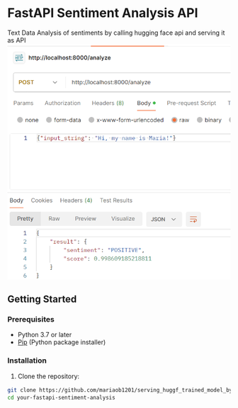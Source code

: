 # FastAPI Sentiment Analysis API

Text Data Analysis of sentiments by calling hugging face api and serving it as API
![API call](local_excecution.png)

## Getting Started

### Prerequisites

- Python 3.7 or later
- [Pip](https://pip.pypa.io/en/stable/installation/) (Python package installer)

### Installation

1. Clone the repository:

```bash
git clone https://github.com/mariaob1201/serving_huggf_trained_model_by_apid.git
cd your-fastapi-sentiment-analysis
